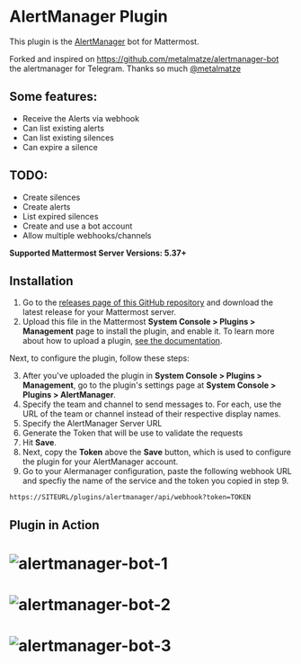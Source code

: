 # AlertManager Plugin

This plugin is the [AlertManager](https://github.com/prometheus/alertmanager) bot for Mattermost.

Forked and inspired on https://github.com/metalmatze/alertmanager-bot the alertmanager for Telegram. Thanks so much [@metalmatze](https://github.com/metalmatze/)

Some features:
--------------
 - Receive the Alerts via webhook
 - Can list existing alerts
 - Can list existing silences
 - Can expire a silence

TODO:
-----
  - Create silences
  - Create alerts
  - List expired silences
  - Create and use a bot account
  - Allow multiple webhooks/channels


**Supported Mattermost Server Versions: 5.37+**

## Installation

1. Go to the [releases page of this GitHub repository](https://github.com/cpanato/mattermost-plugin-alertmanager/releases) and download the latest release for your Mattermost server.
2. Upload this file in the Mattermost **System Console > Plugins > Management** page to install the plugin, and enable it. To learn more about how to upload a plugin, [see the documentation](https://docs.mattermost.com/administration/plugins.html#plugin-uploads).

Next, to configure the plugin, follow these steps:

3. After you've uploaded the plugin in **System Console > Plugins > Management**, go to the plugin's settings page at **System Console > Plugins > AlertManager**.
4. Specify the team and channel to send messages to. For each, use the URL of the team or channel instead of their respective display names.
5. Specify the AlertManager Server URL
6. Generate the Token that will be use to validate the requests
7. Hit **Save**.
8. Next, copy the **Token** above the **Save** button, which is used to configure the plugin for your AlertManager account.
9. Go to your Alermanager configuration, paste the following webhook URL and specfiy the name of the service and the token you copied in step 9.

```
https://SITEURL/plugins/alertmanager/api/webhook?token=TOKEN
```

## Plugin in Action

# ![alertmanager-bot-1](assets/alertmanager-1.png)
# ![alertmanager-bot-2](assets/alertmanager-2.png)
# ![alertmanager-bot-3](assets/alertmanager-3.png)
